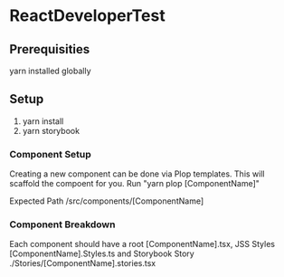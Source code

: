 # ReactDeveloperTest

## Prerequisities
yarn installed globally
## Setup
1. yarn install
2. yarn storybook

### Component Setup
Creating a new component can be done via Plop templates. This will scaffold the compoent for you.
Run "yarn plop [ComponentName]"


Expected Path
/src/components/[ComponentName]

### Component Breakdown
Each component should have a root [ComponentName].tsx, JSS Styles [ComponentName].Styles.ts 
and Storybook Story ./Stories/[ComponentName].stories.tsx